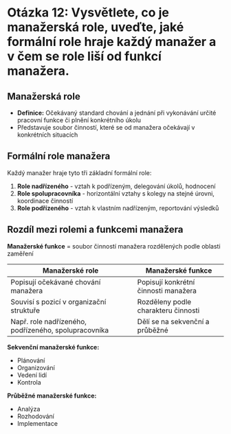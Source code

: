 # Otázka 12: Vysvětlete, co je manažerská role, uveďte, jaké formální role hraje každý manažer a v čem se role liší od funkcí manažera.

## Manažerská role

- **Definice:** Očekávaný standard chování a jednání při vykonávání určité pracovní funkce či plnění konkrétního úkolu
- Představuje soubor činností, které se od manažera očekávají v konkrétních situacích

## Formální role manažera

Každý manažer hraje tyto tři základní formální role:
1. **Role nadřízeného** - vztah k podřízeným, delegování úkolů, hodnocení
2. **Role spolupracovníka** - horizontální vztahy s kolegy na stejné úrovni, koordinace činností
3. **Role podřízeného** - vztah k vlastním nadřízeným, reportování výsledků

## Rozdíl mezi rolemi a funkcemi manažera

**Manažerské funkce** = soubor činností manažera rozdělených podle oblasti zaměření

| Manažerské role | Manažerské funkce |
|-----------------|-------------------|
| Popisují očekávané chování manažera | Popisují konkrétní činnosti manažera |
| Souvisí s pozicí v organizační struktuře | Rozděleny podle charakteru činnosti |
| Např. role nadřízeného, podřízeného, spolupracovníka | Dělí se na sekvenční a průběžné |

**Sekvenční manažerské funkce:**
- Plánování
- Organizování
- Vedení lidí
- Kontrola

**Průběžné manažerské funkce:**
- Analýza
- Rozhodování
- Implementace
